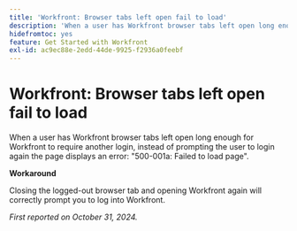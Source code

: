 ```yaml
---
title: 'Workfront: Browser tabs left open fail to load'
description: 'When a user has Workfront browser tabs left open long enough for Workfront to require another login, instead of prompting the user to login again the page displays an error: "500-001a: Failed to load page".'
hidefromtoc: yes
feature: Get Started with Workfront
exl-id: ac9ec88e-2edd-44de-9925-f2936a0feebf
---
```

# Workfront: Browser tabs left open fail to load

When a user has Workfront browser tabs left open long enough for Workfront to require another login, instead of prompting the user to login again the page displays an error: "500-001a: Failed to load page". 

**Workaround**

Closing the logged-out browser tab and opening Workfront again will correctly prompt you to log into Workfront.

_First reported on October 31, 2024._
